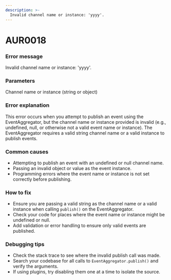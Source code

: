 ```yaml
---
description: >-
  Invalid channel name or instance: 'yyyy'.
---
```


# AUR0018

### **Error message**

Invalid channel name or instance: 'yyyy'.

### **Parameters**

Channel name or instance (string or object)

### Error explanation

This error occurs when you attempt to publish an event using the EventAggregator, but the channel name or instance provided is invalid (e.g., undefined, null, or otherwise not a valid event name or instance). The EventAggregator requires a valid string channel name or a valid instance to publish events.

### Common causes

- Attempting to publish an event with an undefined or null channel name.
- Passing an invalid object or value as the event instance.
- Programming errors where the event name or instance is not set correctly before publishing.

### How to fix

- Ensure you are passing a valid string as the channel name or a valid instance when calling `publish()` on the EventAggregator.
- Check your code for places where the event name or instance might be undefined or null.
- Add validation or error handling to ensure only valid events are published.

### Debugging tips

- Check the stack trace to see where the invalid publish call was made.
- Search your codebase for all calls to `EventAggregator.publish()` and verify the arguments.
- If using plugins, try disabling them one at a time to isolate the source.
